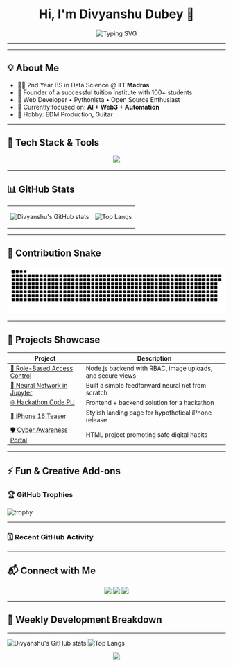 <h1 align="center">Hi, I'm Divyanshu Dubey 👋</h1>

<p align="center">
  <img src="https://readme-typing-svg.demolab.com?font=Fira+Code&size=24&pause=1000&color=00F7FF&center=true&vCenter=true&width=600&lines=BS+in+Data+Science+@+IIT+Madras;Full+Stack+Developer+%F0%9F%92%BB;Data+Science+%7C+AI+%7C+ML+Explorer;Always+Learning+New+Things+%F0%9F%93%9A" alt="Typing SVG" />
</p>

---



---

## 💡 About Me

- 🧑‍🎓 2nd Year BS in Data Science @ **IIT Madras**
- 🔨 Founder of a successful tuition institute with 100+ students
- 💼 Web Developer • Pythonista • Open Source Enthusiast
- 🎯 Currently focused on: **AI + Web3 + Automation**
- 🎸 Hobby: EDM Production, Guitar

---

## 🔧 Tech Stack & Tools

<p align="center">
  <img src="https://skillicons.dev/icons?i=python,java,js,c,html,css,react,nodejs,mongodb,mysql,postgres,postman,github,vscode,git,figma&theme=dark" />
</p>

---

## 📊 GitHub Stats

<table align="center">
<tr>
<td>

![Divyanshu's GitHub stats](https://github-readme-stats.vercel.app/api?username=Divyanshu1Dubey&show_icons=true&theme=radical&hide=issues&count_private=true)

</td>
<td>

![Top Langs](https://github-readme-stats.vercel.app/api/top-langs/?username=Divyanshu1Dubey&layout=compact&theme=radical&hide=php,shell)

</td>
</tr>
</table>

---

## 🐍 Contribution Snake

![snake gif](https://github.com/Divyanshu1Dubey/Divyanshu1Dubey/blob/output/github-contribution-grid-snake.svg)

---

## 💼 Projects Showcase

| Project | Description |
|--------|-------------|
| [🔐 Role-Based Access Control](https://github.com/Divyanshu1Dubey/Role-Based-Access-Control) | Node.js backend with RBAC, image uploads, and secure views |
| [🧠 Neural Network in Jupyter](https://github.com/Divyanshu1Dubey/NeuralNetwork) | Built a simple feedforward neural net from scratch |
| [🌐 Hackathon Code PU](https://github.com/Divyanshu1Dubey/PU_Code_-Hackathon-2.O) | Frontend + backend solution for a hackathon |
| [📱 iPhone 16 Teaser](https://github.com/Divyanshu1Dubey/iPhone-16-release) | Stylish landing page for hypothetical iPhone release |
| [🛡️ Cyber Awareness Portal](https://github.com/Divyanshu1Dubey/hackthon) | HTML project promoting safe digital habits |

---

## ⚡ Fun & Creative Add-ons

### 🏆 GitHub Trophies
![trophy](https://github-profile-trophy.vercel.app/?username=Divyanshu1Dubey&theme=onedark&no-frame=true&column=7)

---

### 🗓️ Recent GitHub Activity
<!--START_SECTION:activity-->
<!--END_SECTION:activity-->

---

## 📬 Connect with Me

<p align="center">
  <a href="mailto:divyanshudubey0405@gmail.com"><img src="https://img.shields.io/badge/Email-Divyanshu-blue?style=for-the-badge&logo=gmail" /></a>
  <a href="https://linkedin.com/in/divyanshu-dubey-123abc"><img src="https://img.shields.io/badge/LinkedIn-Divyanshu%20Dubey-blue?style=for-the-badge&logo=linkedin" /></a>
  <a href="https://github.com/Divyanshu1Dubey"><img src="https://img.shields.io/badge/GitHub-Follow%20Me-black?style=for-the-badge&logo=github" /></a>
</p>

---

## 📅 Weekly Development Breakdown

<!--START_SECTION:waka-->
<!--END_SECTION:waka-->

---

![Divyanshu's GitHub stats](https://github-readme-stats.vercel.app/api?username=Divyanshu1Dubey&show_icons=true&theme=radical)
![Top Langs](https://github-readme-stats.vercel.app/api/top-langs/?username=Divyanshu1Dubey&layout=compact&theme=radical)


<p align="center">
  <img src="https://capsule-render.vercel.app/api?type=waving&color=0:00FFE0,100:6C63FF&height=120&section=footer"/>
</p>
